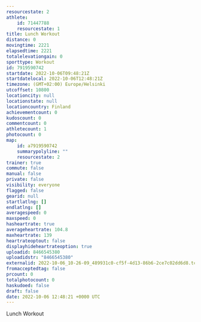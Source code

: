 ```yaml
---
resourcestate: 2
athlete:
    id: 71447788
    resourcestate: 1
title: Lunch Workout
distance: 0
movingtime: 2221
elapsedtime: 2221
totalelevationgain: 0
sporttype: Workout
id: 7919590742
startdate: 2022-10-06T09:48:21Z
startdatelocal: 2022-10-06T12:48:21Z
timezone: (GMT+02:00) Europe/Helsinki
utcoffset: 10800
locationcity: null
locationstate: null
locationcountry: Finland
achievementcount: 0
kudoscount: 0
commentcount: 0
athletecount: 1
photocount: 0
map:
    id: a7919590742
    summarypolyline: ""
    resourcestate: 2
trainer: true
commute: false
manual: false
private: false
visibility: everyone
flagged: false
gearid: null
startlatlng: []
endlatlng: []
averagespeed: 0
maxspeed: 0
hasheartrate: true
averageheartrate: 104.8
maxheartrate: 139
heartrateoptout: false
displayhideheartrateoption: true
uploadid: 8466545380
uploadidstr: "8466545380"
externalid: 2022-10-06_10-26-09_489931c0-cf5f-4d13-86b6-2ce7c02dd6d8.tcx
fromacceptedtag: false
prcount: 0
totalphotocount: 0
haskudoed: false
draft: false
date: 2022-10-06 12:48:21 +0000 UTC
---
```

Lunch Workout